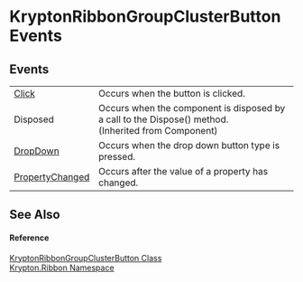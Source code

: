 # KryptonRibbonGroupClusterButton Events




## Events
<table>
<tr>
<td><a href="d3764bf5-3217-ff55-f0f5-5dd64612b4ce.md">Click</a></td>
<td>Occurs when the button is clicked.</td></tr>
<tr>
<td>Disposed</td>
<td>Occurs when the component is disposed by a call to the Dispose() method.<br />(Inherited from Component)</td></tr>
<tr>
<td><a href="578f3b0e-8152-08dc-94b4-2e87d0b95269.md">DropDown</a></td>
<td>Occurs when the drop down button type is pressed.</td></tr>
<tr>
<td><a href="afbc3aa3-6afb-4515-1d72-97f95d515f41.md">PropertyChanged</a></td>
<td>Occurs after the value of a property has changed.</td></tr>
</table>

## See Also


#### Reference
<a href="1f0bb262-122d-4738-efd2-e9476cb0d1bf.md">KryptonRibbonGroupClusterButton Class</a>  
<a href="1e9bc734-cff9-e9b8-f013-94cdac669794.md">Krypton.Ribbon Namespace</a>  
